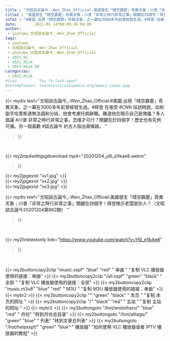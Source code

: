 ```yaml
---
title : "文昭談古論今_-Wen_Zhao_Official:美國發生「晴空霹靂」奇異天象；川普「非常之時行非常之事」關鍵在四個字！拜登暗示老闆是別人？（文昭談古論今20201204第862期） "
title2 : "美國發生「晴空霹靂」奇異天象；川普「非常之時行非常之事」關鍵在四個字！拜登暗示老闆是別人？（文昭談古論今20201204第862期） "
info2 : "#美國 出現「晴空霹靂」奇異天象，之一幕在3000多年前曾經發生過。#拜登 在接受 #CNN 採訪時說，如和副手哈里斯遇無法調和分歧，他會考慮托病辭職。難道他在暗示自己是傀儡？多人倡議 #川普 非常之時行非常之事，怎樣才可行？關鍵在於四個字！歷史也有先例可循。另一個喜歡 #談古論今 的古人指出兩條路。 "
date:        2021-01-14T00:00:38-08:00
author:
 - youtube_文昭談古論今_-Wen_Zhao_Official
tags:
 - youtube
 - 文昭談古論今_-Wen_Zhao_Official
 - youtube_文昭談古論今_-Wen_Zhao_Official
 - 2021_01
 - 2021_0114
 - 2021_0114_00
categories:
 - 2021_0114
#icon:        "fas fa-lock-open"
#resImgTeaser: teaserpics/wikipedia.org/emacs-jokes.png
---
```


{{< mydiv text="文昭談古論今_-Wen_Zhao_Official:#美國 出現「晴空霹靂」奇異天象，之一幕在3000多年前曾經發生過。#拜登 在接受 #CNN 採訪時說，如和副手哈里斯遇無法調和分歧，他會考慮托病辭職。難道他在暗示自己是傀儡？多人倡議 #川普 非常之時行非常之事，怎樣才可行？關鍵在於四個字！歷史也有先例可循。另一個喜歡 #談古論今 的古人指出兩條路。 "
>}}
<br>


{{< my2mp4withjpgdownload mp4="20201204_y6l_e1ikae8.webm"
>}}

{{< my2jpgexist "xx1.jpg" >}}<br>
{{< my2jpgexist "xx2.jpg" >}}<br>
{{< my2jpgexist "xx3.jpg" >}}<br>



{{< mydiv text="文昭談古論今_-Wen_Zhao_Official:美國發生「晴空霹靂」奇異天象；川普「非常之時行非常之事」關鍵在四個字！拜登暗示老闆是別人？（文昭談古論今20201204第862期） "
>}}
<br>

{{< my2linktextonly link="https://www.youtube.com/watch?v=Y6l_e1ikAe8"
>}}


<br>

{{< my2buttoncopy2clip "music.xspf"        "blue"   "red"    " 单曲 "  "复制 VLC 播放器使用的链接：单曲" >}} {{< my2buttoncopy2clip "/all.xspf"         "green"  "black"  " 全部 "  "复制 VLC 播放器使用的链接：全部" >}} {{< my2buttoncopy2clip "music.m3u8"        "blue"   "red"    " M3U  "    "复制 M3U 播放器使用的链接：单曲" >}} {{< mybr2 >}} {{< my2buttoncopy2clip ""                  "green"  "black"  " 本页 "    "复制 本页的网址 " >}} {{< my2buttoncopy2clip "/"                 "black"  "red"    " 主站 "    "复制 主站的网址 " >}} {{< mybr2 >}} {{< my2buttongoto      "/hot/endothers/"   "blue"   "red"    " 月份"   "转到月份总目录" >}} {{< my2buttongoto      "/hot/alltags/"     "green"  "blue"   " 列表"   "转到文章总列表" >}} {{< my2buttongoto      "/hot/helpxspf/"    "green"  "blue"   " 播放器" "如何使用 VLC 播放器或者 IPTV 播放器的教程" >}} 
